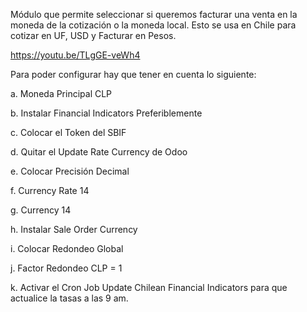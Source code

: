 Módulo que permite seleccionar si queremos facturar una venta en la moneda de la cotización o la moneda local. Esto se usa en Chile para cotizar en UF, USD y Facturar en Pesos.

https://youtu.be/TLgGE-veWh4

Para poder configurar hay que tener en cuenta lo siguiente:

a. Moneda Principal CLP

b. Instalar Financial Indicators Preferiblemente

c. Colocar el Token del SBIF

d. Quitar el Update Rate Currency de Odoo

e. Colocar Precisión Decimal

f. Currency Rate 14

g. Currency 14

h. Instalar Sale Order Currency

i. Colocar Redondeo Global

j. Factor Redondeo CLP = 1

k. Activar el Cron Job Update Chilean Financial Indicators para que actualice la tasas a las 9 am.

